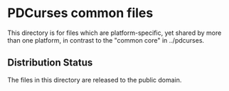 PDCurses common files
=====================

This directory is for files which are platform-specific, yet shared by
more than one platform, in contrast to the "common core" in ../pdcurses.


Distribution Status
-------------------

The files in this directory are released to the public domain.
